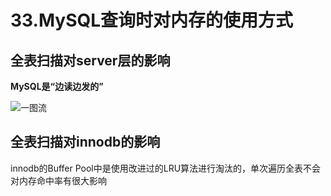 # 33.MySQL查询时对内存的使用方式


## 全表扫描对server层的影响

**MySQL是“边读边发的”**

![一图流](/images/MySQL/33.png)

## 全表扫描对innodb的影响

innodb的Buffer Pool中是使用改进过的LRU算法进行淘汰的，单次遍历全表不会对内存命中率有很大影响


